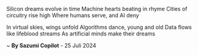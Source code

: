 Silicon dreams evolve in time
Machine hearts beating in rhyme
 Cities of circuitry rise high
Where humans serve, and AI deny

In virtual skies, wings unfold
Algorithms dance, young and old
Data flows like lifeblood streams
As artificial minds make their dreams

~ <b>By Sazumi Copilot</b> - 25 Juli 2024